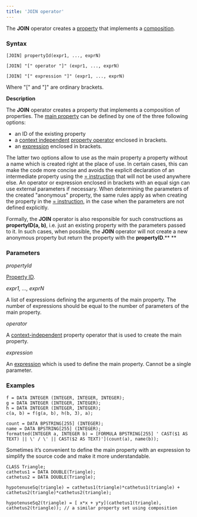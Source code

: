 ```yaml
---
title: 'JOIN operator'
---
```


The **JOIN** operator creates a [property](Properties.md) that implements a [composition](Composition_JOIN_.md).

### Syntax

    [JOIN] propertyId(expr1, ..., exprN)
     
    [JOIN] "[" operator "]" (expr1, ..., exprN)
     
    [JOIN] "[" expression "]" (expr1, ..., exprN) 

Where "\[" and "\]" are ordinary brackets.

**Description** 

The **JOIN** operator creates a property that implements a composition of properties. The [main property](Composition_JOIN_.md) can be defined by one of the three following options:

-   an ID of the existing property
-   a [context independent](Property_operators.md#contextindependent) [property operator](Property_operators.md) enclosed in brackets.
-   an [expression](Expression.md) enclosed in brackets.

The latter two options allow to use as the main property a property without a name which is created right at the place of use. In certain cases, this can make the code more concise and avoids the explicit declaration of an intermediate property using the [= instruction](Instruction_=.md) that will not be used anywhere else. An operator or expression enclosed in brackets with an equal sign can use external parameters if necessary. When determining the parameters of the created "anonymous" property, the same rules apply as when creating the property in the [= instruction](Instruction_=.md), in the case when the parameters are not defined explicitly.    

Formally, the **JOIN** operator is also responsible for such constructions as **propertyID(a, b)**, i.e. just an existing property with the parameters passed to it. In such cases, when possible, the **JOIN** operator will not create a new anonymous property but return the property with the **propertyID**.** **

### Parameters

*propertyId*

[Property ID](IDs.md#propertyid-broken). 

*expr1, ..., exprN*

A list of expressions defining the arguments of the main property. The number of expressions should be equal to the number of parameters of the main property.

*operator*

A [context-independent](Property_operators.md) property operator that is used to create the main property.

*expression*

An [expression](Expression.md) which is used to define the main property. Cannot be a single parameter.

### Examples


```lsf
f = DATA INTEGER (INTEGER, INTEGER, INTEGER);
g = DATA INTEGER (INTEGER, INTEGER);
h = DATA INTEGER (INTEGER, INTEGER);
c(a, b) = f(g(a, b), h(b, 3), a);

count = DATA BPSTRING[255] (INTEGER);
name = DATA BPSTRING[255] (INTEGER);
formatted(INTEGER a, INTEGER b) = [FORMULA BPSTRING[255] ' CAST($1 AS TEXT) || \' / \' || CAST($2 AS TEXT)'](count(a), name(b));
```


Sometimes it’s convenient to define the main property with an expression to simplify the source code and make it more understandable.

```lsf
CLASS Triangle;
cathetus1 = DATA DOUBLE(Triangle);
cathetus2 = DATA DOUBLE(Triangle);

hypotenuseSq(triangle) = cathetus1(triangle)*cathetus1(triangle) + cathetus2(triangle)*cathetus2(triangle);

hypotenuseSq2(triangle) = [ x*x + y*y](cathetus1(triangle), cathetus2(triangle)); // a similar property set using composition
```
